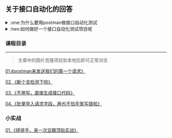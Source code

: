 ## 关于接口自动化的回答

<details>
<summary id="juejin" color="#00ff00">:one:为什么要用postman做接口自动化测试</summary>

关于接口自动化测试，目前在业内有两大类解决方案

- 一类是通过代码编写接口测试框架，实现接口自动化测试，其要求测试人员掌握扎实的编程基础；
    - 优点:laughing:
        - 灵活更好定制化公司项目

    - 缺点:disappointed_relieved:
        - 时间投入成本过大，不适合小项目
        - 后端系统变更，自动化脚本维护成本过高

- 另一类是借助接口测试工具，配合Postman等集成工具实现接口自动化测试持续集成。，

    - 优点:laughing:
        - 学习成本更低，适合新人上手
        - 被测系统改动，自动化维护相对于脚本更简单
    - 缺点:disappointed_relieved:
        - 不适合大项目，多人测试团队

</details>

<details>
<summary id="juejin">:two:如何做好一个接口自动化测试项目呢</summary>

- 降低成本 :yum:
    - 减少开发工具成本
    - 减少维护用例成本
    - 减少维护脚本成本
- 降低使用难度 :yum:
    - 人人能用
    - 构建容易

> 一个好的**自动化测试项目**，需要从:one:**时间**
:two:**人力**:three:**收益**这三个方面出发，做好权衡，找出最适合项目的方式去开展。:smile:

</details>

### 课程目录
---
> 文章中的图片克隆项目到本地后即可正常浏览

[01.《postman来发送我们的第一个请求》](https://github.com/hengxuZ/postman-lessons/blob/master/lessons/01.first_request.md)

[02.《断个言检测下呗》](https://github.com/hengxuZ/postman-lessons/blob/master/lessons/02.assert.md)

[03.《不用写，直接生成接口代码》](https://github.com/hengxuZ/postman-lessons/blob/master/lessons/03.build_request.md)

[04.《批量导入请求字段，再也不怕手笨写错啦》](https://github.com/hengxuZ/postman-lessons/blob/master/lessons/04.bulk_key.md)

### 小实战
[01.《搓搓手，来一次豆瓣顶贴实战》](https://github.com/hengxuZ/postman-lessons/blob/master/combat/01.douban_auto_invitation.md)